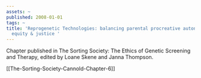 ```yaml
---
assets: ~
published: 2008-01-01
tags: ~
title: 'Reprogenetic Technologies: balancing parental procreative autonomy and social
  equity & justice '
---
```

Chapter published in The Sorting Society: The Ethics of Genetic Screening and Therapy, edited by Loane Skene and Janna Thompson. 

[[The-Sorting-Society-Cannold-Chapter-6]] 